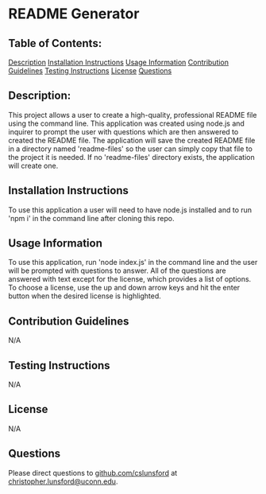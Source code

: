 # README Generator  
  ## Table of Contents:
  [Description](#Description)
  [Installation Instructions](#Installation-Instructions)
  [Usage Information](#Usage-Information)
  [Contribution Guidelines](#Contribution-Guidelines)
  [Testing Instructions](#Testing-Instructions)
  [License](#License)
  [Questions](#Questions)
  ## Description:
  This project allows a user to create a high-quality, professional README file using the command line. This application was created using node.js and inquirer to prompt the user with questions which are then answered to created the README file. The application will save the created README file in a directory named 'readme-files' so the user can simply copy that file to the project it is needed. If no 'readme-files' directory exists, the application will create one.
  ## Installation Instructions
  To use this application a user will need to have node.js installed and to run 'npm i' in the command line after cloning this repo.
  ## Usage Information
  To use this application, run 'node index.js' in the command line and the user will be prompted with questions to answer. All of the questions are answered with text except for the license, which provides a list of options. To choose a license, use the up and down arrow keys and hit the enter button when the desired license is highlighted.
  ## Contribution Guidelines
  N/A
  ## Testing Instructions
  N/A
  ## License
  N/A
  ## Questions
  Please direct questions to [github.com/cslunsford](github.com/cslunsford) at [christopher.lunsford@uconn.edu](christopher.lunsford@uconn.edu).